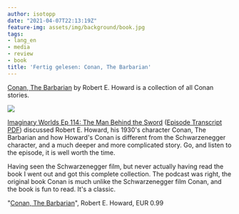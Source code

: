 ```yaml
---
author: isotopp
date: "2021-04-07T22:13:19Z"
feature-img: assets/img/background/book.jpg
tags:
- lang_en
- media
- review
- book
title: 'Fertig gelesen: Conan, The Barbarian'
---
```

[Conan, The Barbarian](https://www.amazon.de/Conan-Barbarian-Complete-Collection-English-ebook/dp/B07HCD69LQ) by Robert E. Howard is a collection of all Conan stories.

[![](/uploads/2021/04/conan.jpg)](https://www.amazon.de/Conan-Barbarian-Complete-Collection-English-ebook/dp/B07HCD69LQ)

[Imaginary Worlds Ep 114: The Man Behind the Sword](https://www.imaginaryworldspodcast.org/episodes/the-man-behind-the-sword) ([Episode Transcript PDF](https://static1.squarespace.com/static/5f9f06c44dd1ed19b7080797/t/5faf52831c7089551ae9c739/1605325444029/The+Man+Behind+the+Sword+transcript.pdf)) discussed Robert E. Howard, his 1930's character Conan, The Barbarian and how Howard's Conan is different from the Schwarzenegger character, and a much deeper and more complicated story. Go, and listen to the episode, it is well worth the time.

Having seen the Schwarzenegger film, but never actually having read the book I went out and got this complete collection. The podcast was right, the original book Conan is much unlike the Schwarzenegger film Conan, and the book is fun to read. It's a classic.

"[Conan, The Barbarian](https://www.amazon.de/Conan-Barbarian-Complete-Collection-English-ebook/dp/B07HCD69LQ)", Robert E. Howard, EUR 0.99
